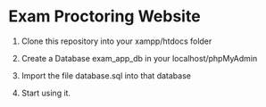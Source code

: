 # Exam Proctoring Website

1. Clone this repository into your xampp/htdocs folder

2. Create a Database exam_app_db in your localhost/phpMyAdmin

3. Import the file database.sql into that database

4. Start using it.

